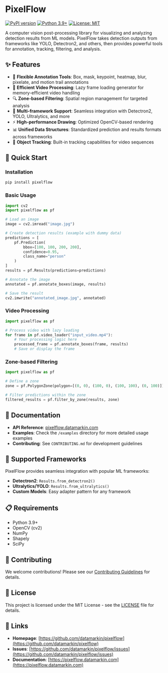 # PixelFlow

[![PyPI version](https://badge.fury.io/py/pixelflow.svg)](https://badge.fury.io/py/pixelflow)
[![Python 3.9+](https://img.shields.io/badge/python-3.9+-blue.svg)](https://www.python.org/downloads/)
[![License: MIT](https://img.shields.io/badge/License-MIT-yellow.svg)](https://opensource.org/licenses/MIT)

A computer vision post-processing library for visualizing and analyzing detection results from ML models. PixelFlow takes detection outputs from frameworks like YOLO, Detectron2, and others, then provides powerful tools for annotation, tracking, filtering, and analysis.

## ✨ Features

- 🎨 **Flexible Annotation Tools**: Box, mask, keypoint, heatmap, blur, pixelate, and motion trail annotations
- 🎥 **Efficient Video Processing**: Lazy frame loading generator for memory-efficient video handling
- 🔍 **Zone-based Filtering**: Spatial region management for targeted analysis
- 🔄 **Multi-framework Support**: Seamless integration with Detectron2, YOLO, Ultralytics, and more
- ⚡ **High-performance Drawing**: Optimized OpenCV-based rendering
- 📊 **Unified Data Structures**: Standardized prediction and results formats across frameworks
- 🎯 **Object Tracking**: Built-in tracking capabilities for video sequences

## 🚀 Quick Start

### Installation

```bash
pip install pixelflow
```

### Basic Usage

```python
import cv2
import pixelflow as pf

# Load an image
image = cv2.imread("image.jpg")

# Create detection results (example with dummy data)
predictions = [
    pf.Prediction(
        bbox=[100, 100, 200, 200],
        confidence=0.95,
        class_name="person"
    )
]
results = pf.Results(predictions=predictions)

# Annotate the image
annotated = pf.annotate_boxes(image, results)

# Save the result
cv2.imwrite("annotated_image.jpg", annotated)
```

### Video Processing

```python
import pixelflow as pf

# Process video with lazy loading
for frame in pf.video_loader("input_video.mp4"):
    # Your processing logic here
    processed_frame = pf.annotate_boxes(frame, results)
    # Save or display the frame
```

### Zone-based Filtering

```python
import pixelflow as pf

# Define a zone
zone = pf.PolygonZone(polygon=[(0, 0), (100, 0), (100, 100), (0, 100)])

# Filter predictions within the zone
filtered_results = pf.filter_by_zone(results, zone)
```

## 📖 Documentation

- **API Reference**: [pixelflow.datamarkin.com](https://pixelflow.datamarkin.com)
- **Examples**: Check the `/examples` directory for more detailed usage examples
- **Contributing**: See `CONTRIBUTING.md` for development guidelines

## 🔧 Supported Frameworks

PixelFlow provides seamless integration with popular ML frameworks:

- **Detectron2**: `Results.from_detectron2()`
- **Ultralytics/YOLO**: `Results.from_ultralytics()`
- **Custom Models**: Easy adapter pattern for any framework

## 📋 Requirements

- Python 3.9+
- OpenCV (cv2)
- NumPy
- Shapely
- SciPy

## 🤝 Contributing

We welcome contributions! Please see our [Contributing Guidelines](CONTRIBUTING.md) for details.

## 📄 License

This project is licensed under the MIT License - see the [LICENSE](LICENSE) file for details.

## 🔗 Links

- **Homepage**: [https://github.com/datamarkin/pixelflow](https://github.com/datamarkin/pixelflow)
- **Issues**: [https://github.com/datamarkin/pixelflow/issues](https://github.com/datamarkin/pixelflow/issues)
- **Documentation**: [https://pixelflow.datamarkin.com](https://pixelflow.datamarkin.com)